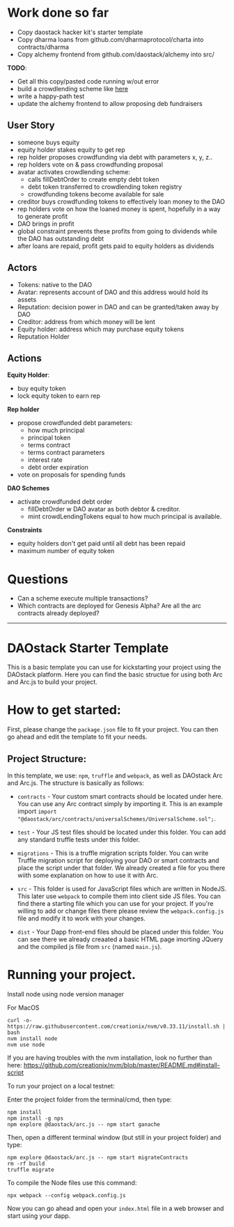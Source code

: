 # Work done so far

 - Copy daostack hacker kit's starter template
 - Copy dharma loans from github.com/dharmaprotocol/charta into contracts/dharma
 - Copy alchemy frontend from github.com/daostack/alchemy into src/

**TODO**:
 - Get all this copy/pasted code running w/out error
 - build a crowdlending scheme like [here](https://github.com/daostack/DAOstack-Hackers-Kit/blob/master/peepeth-dao-example/contracts/PeepScheme.sol)
 - write a happy-path test
 - update the alchemy frontend to allow proposing deb fundraisers

## User Story
 - someone buys equity
 - equity holder stakes equity to get rep
 - rep holder proposes crowdfunding via debt with parameters x, y, z..
 - rep holders vote on & pass crowdfunding proposal
 - avatar activates crowdlending scheme:
   - calls fillDebtOrder to create empty debt token
   - debt token transferred to crowdlending token registry
   - crowdfunding tokens become available for sale
 - creditor buys crowdfunding tokens to effectively loan money to the DAO
 - rep holders vote on how the loaned money is spent, hopefully in a way to generate profit
 - DAO brings in profit
 - global constraint prevents these profits from going to dividends while the DAO has outstanding debt
 - after loans are repaid, profit gets paid to equity holders as dividends

## Actors
- Tokens: native to the DAO
- Avatar: represents account of DAO and this address would hold its assets
- Reputation: decision power in DAO and can be granted/taken away by DAO
- Creditor: address from which money will be lent
- Equity holder: address which may purchase equity tokens
- Reputation Holder

## Actions

**Equity Holder**:
 - buy equity token
 - lock equity token to earn rep

**Rep holder**
 - propose crowdfunded debt parameters:
   - how much principal
   - principal token
   - terms contract
   - terms contract parameters
   - interest rate
   - debt order expiration
 - vote on proposals for spending funds

**DAO Schemes**
 - activate crowdfunded debt order
   - fillDebtOrder w DAO avatar as both debtor & creditor.
   - mint crowdLendingTokens equal to how much principal is available.

**Constraints**
 - equity holders don't get paid until all debt has been repaid
 - maximum number of equity token

# Questions
 - Can a scheme execute multiple transactions?
 - Which contracts are deployed for Genesis Alpha? Are all the arc contracts already deployed?


---

# DAOstack Starter Template

This is a basic template you can use for kickstarting your project using the DAOstack platform.
Here you can find the basic structue for using both Arc and Arc.js to build your project.

# How to get started:

First, please change the `package.json` file to fit your project.
You can then go ahead and edit the template to fit your needs.

## Project Structure:

In this template, we use: `npm`, `truffle` and `webpack`, as well as DAOstack Arc and Arc.js.
The structure is basically as follows:

- `contracts` - Your custom smart contracts should be located under here. You can use any Arc contract simply by importing it. This is an example import `import "@daostack/arc/contracts/universalSchemes/UniversalScheme.sol";`.
- `test` - Your JS test files should be located under this folder. You can add any standard truffle tests under this folder.
- `migrations` - This is a truffle migration scripts folder. You can write Truffle migration script for deploying your DAO or smart contracts and place the script under that folder. We already created a file for you there wiith some explanation on how to use it with Arc.
- `src` - This folder is used for JavaScript files which are written in NodeJS. This later use `webpack` to compile them into client side JS files. You can find there a starting file which you can use for your project. If you're willing to add or change files there please review the `webpack.config.js` file and modify it to work with your changes.

- `dist` - Your Dapp front-end files should be placed under this folder. You can see there we already creaated a basic HTML page imorting JQuery and the compiled js file from `src` (named `main.js`).

# Running your project.

Install node using node version manager

For MacOS

```
curl -o- https://raw.githubusercontent.com/creationix/nvm/v0.33.11/install.sh | bash
nvm install node
nvm use node
```

If you are having troubles with the nvm installation, look no further than here: https://github.com/creationix/nvm/blob/master/README.md#install-script

To run your project on a local testnet:

Enter the project folder from the terminal/cmd, then type:

```
npm install
npm install -g nps
npm explore @daostack/arc.js -- npm start ganache
```

Then, open a different terminal window (but still in your project folder) and type:

```
npm explore @daostack/arc.js -- npm start migrateContracts
rm -rf build
truffle migrate
```

To compile the Node files use this command:

```
npx webpack --config webpack.config.js
```

Now you can go ahead and open your `index.html` file in a web browser and start using your dapp.
